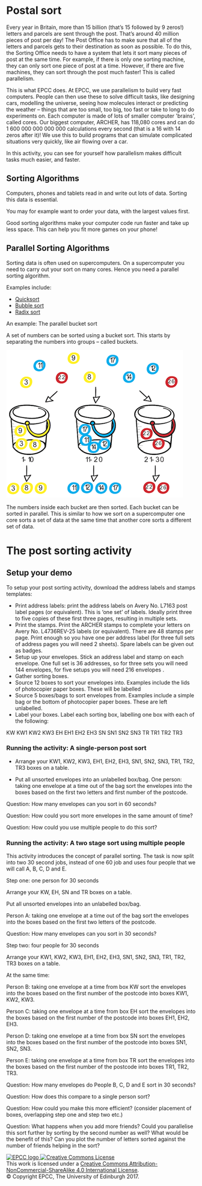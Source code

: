 # Postal sort

Every year in Britain, more than 15 billion (that’s 15 followed by 9
zeros!) letters and parcels are sent through the post. That’s around
40 million pieces of post per day! The Post Office has to make sure
that all of the letters and parcels gets to their destination as soon
as possible. To do this, the Sorting Office needs to have a system
that lets it sort many pieces of post at the same time. For example,
if there is only one sorting machine, they can only sort one piece of
post at a time. However, if there are five machines, they can sort
through the post much faster! This is called parallelism.

This is what EPCC does. At EPCC, we use parallelism to build very fast
computers. People can then use these to solve difficult tasks, like
designing cars, modelling the universe, seeing how molecules interact
or predicting the weather – things that are too small, too big, too
fast or take to long to do experiments on. Each computer is made of
lots of smaller computer 'brains', called cores. Our biggest computer,
ARCHER, has 118,080 cores and can do 1 600 000 000 000 000
calculations every second (that is a 16 with 14 zeros after it)! We
use this to build programs that can simulate complicated situations
very quickly, like air flowing over a car.

In this activity, you can see for yourself how parallelism makes difficult
tasks much easier, and faster.

## Sorting Algorithms

Computers, phones and tablets read in and write out lots of
data. Sorting this data is essential.

You may for example want to order your data, with the largest values
first.

Good sorting algorithms make your computer code run faster and take up
less space. This can help you fit more games on your phone!

## Parallel Sorting Algorithms

Sorting data is often used on supercomputers. On a supercomputer
you need to carry out your sort on many cores. Hence you need a
parallel sorting algorithm.

Examples include:

* [Quicksort](https://en.wikipedia.org/wiki/Quicksort)
* [Bubble sort](https://en.wikipedia.org/wiki/Bubble_sort) 
* [Radix sort](https://en.wikipedia.org/wiki/Radix_sort)

An example: The parallel bucket sort

A set of numbers can be sorted using a bucket sort. This starts by
separating the numbers into groups – called buckets.

![Bucket sort](imgs/bucket-sort.png)

The numbers inside each bucket are then sorted. Each bucket can be
sorted in parallel. This is similar to how we sort on a supercomputer
one core sorts a set of data at the same time that another core sorts
a different set of data.

# The post sorting activity

## Setup your demo

To setup your post sorting activity, download the address labels and
stamps templates:


* Print address labels: print the address labels on Avery No. L7163
  post label pages (or equivalent). This is ‘one set’ of
  labels. Ideally print three to five copies of these first three
  pages, resulting in multiple sets.
* Print the stamps. Print the ARCHER stamps to complete your letters
  on Avery No. L4736REV-25 labels (or equivalent). There are 48 stamps
  per page. Print enough so you have one per address label (for three
  full sets of address pages you will need 2 sheets). Spare labels can
  be given out as badges.
* Setup up your envelopes. Stick an address label and stamp on each
  envelope. One full set is 36 addresses, so for three sets you will
  need 144 envelopes, for five setups you will need 216 envelopes .
* Gather sorting boxes.
* Source 12 boxes to sort your envelopes into. Examples include the
  lids of photocopier paper boxes. These will be labelled
* Source 5 boxes/bags to sort envelopes from. Examples include a
  simple bag or the bottom of photocopier paper boxes. These are left
  unlabelled.
* Label your boxes. Label each sorting box, labelling one box with
  each of the following:

KW
KW1
KW2
KW3
EH
EH1
EH2
EH3
SN
SN1
SN2
SN3
TR
TR1
TR2
TR3

### Running the activity: A single-person post sort

* Arrange your KW1, KW2, KW3, EH1, EH2, EH3, SN1, SN2, SN3, TR1, TR2,
  TR3 boxes on a table.

* Put all unsorted envelopes into an unlabelled box/bag.  One person:
  taking one envelope at a time out of the bag sort the envelopes into
  the boxes based on the first two letters and first number of the
  postcode.

Question: How many envelopes can you sort in 60 seconds? 

Question: How could you sort more envelopes in the same amount of time? 

Question: How could you use multiple people to do this sort?

### Running the activity: A two stage sort using multiple people

This activity introduces the concept of parallel sorting. The task is
now split into two 30 second jobs, instead of one 60 job and uses four
people that we will call A, B, C, D and E.

Step one: one person for 30 seconds

Arrange your KW, EH, SN and TR boxes on a table.

Put all unsorted envelopes into an unlabelled box/bag.

Person A: taking one envelope at a time out of the bag sort the
envelopes into the boxes based on the first two letters of the
postcode.

Question: How many envelopes can you sort in 30 seconds? 

Step two: four people for 30 seconds

Arrange your KW1, KW2, KW3, EH1, EH2, EH3, SN1, SN2, SN3, TR1, TR2,
TR3 boxes on a table.

At the same time:

Person B: taking one envelope at a time from box KW sort the envelopes
into the boxes based on the first number of the postcode into boxes
KW1, KW2, KW3.

Person C: taking one envelope at a time from box EH sort the envelopes
into the boxes based on the first number of the postcode into boxes
EH1, EH2, EH3.

Person D: taking one envelope at a time from box SN sort the envelopes
into the boxes based on the first number of the postcode into boxes
SN1, SN2, SN3.

Person E: taking one envelope at a time from box TR sort the envelopes
into the boxes based on the first number of the postcode into boxes
TR1, TR2, TR3.

Question: How many envelopes do People B, C, D and E sort in 30 seconds? 

Question: How does this compare to a single person sort?

Question: How could you make this more efficient? (consider placement
of boxes, overlapping step one and step two etc.)

Question: What happens when you add more friends? Could you
parallelise this sort further by sorting by the second number as well?
What would be the benefit of this? Can you plot the number of letters
sorted against the number of friends helping in the sort?

<!-- Licensing and copyright stuff below -->
<a href="http://www.epcc.ed.ac.uk">
<img alt="EPCC logo" src="https://www.epcc.ed.ac.uk/sites/all/themes/epcc/images/epcc-logo.png" height="31"/>
</a>
<a rel="license" href="http://creativecommons.org/licenses/by-nc-sa/4.0/">
<img alt="Creative Commons License" style="border-width:0"
     src="https://i.creativecommons.org/l/by-nc-sa/4.0/88x31.png" />
</a><br />
This work is licensed under a <a rel="license" href="http://creativecommons.org/licenses/by-nc-sa/4.0/">
Creative Commons Attribution-NonCommercial-ShareAlike 4.0 International License</a>.<br/>
&copy; Copyright EPCC, The University of Edinburgh 2017.
